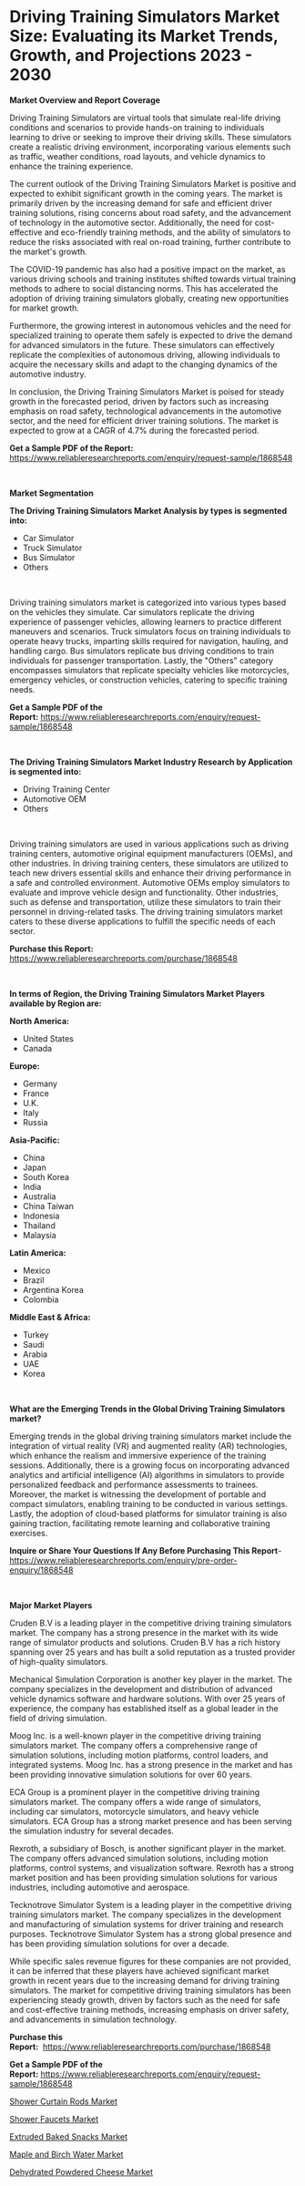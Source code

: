 <p><h1>Driving Training Simulators Market Size: Evaluating its Market Trends, Growth, and Projections 2023 - 2030</h1></p><p><strong>Market Overview and Report Coverage</strong></p>
<p><p>Driving Training Simulators are virtual tools that simulate real-life driving conditions and scenarios to provide hands-on training to individuals learning to drive or seeking to improve their driving skills. These simulators create a realistic driving environment, incorporating various elements such as traffic, weather conditions, road layouts, and vehicle dynamics to enhance the training experience.</p><p>The current outlook of the Driving Training Simulators Market is positive and expected to exhibit significant growth in the coming years. The market is primarily driven by the increasing demand for safe and efficient driver training solutions, rising concerns about road safety, and the advancement of technology in the automotive sector. Additionally, the need for cost-effective and eco-friendly training methods, and the ability of simulators to reduce the risks associated with real on-road training, further contribute to the market's growth.</p><p>The COVID-19 pandemic has also had a positive impact on the market, as various driving schools and training institutes shifted towards virtual training methods to adhere to social distancing norms. This has accelerated the adoption of driving training simulators globally, creating new opportunities for market growth.</p><p>Furthermore, the growing interest in autonomous vehicles and the need for specialized training to operate them safely is expected to drive the demand for advanced simulators in the future. These simulators can effectively replicate the complexities of autonomous driving, allowing individuals to acquire the necessary skills and adapt to the changing dynamics of the automotive industry.</p><p>In conclusion, the Driving Training Simulators Market is poised for steady growth in the forecasted period, driven by factors such as increasing emphasis on road safety, technological advancements in the automotive sector, and the need for efficient driver training solutions. The market is expected to grow at a CAGR of 4.7% during the forecasted period.</p></p>
<p><strong>Get a Sample PDF of the Report:</strong> <a href="https://www.reliableresearchreports.com/enquiry/request-sample/1868548">https://www.reliableresearchreports.com/enquiry/request-sample/1868548</a></p>
<p>&nbsp;</p>
<p><strong>Market Segmentation</strong></p>
<p><strong>The Driving Training Simulators Market Analysis by types is segmented into:</strong></p>
<p><ul><li>Car Simulator</li><li>Truck Simulator</li><li>Bus Simulator</li><li>Others</li></ul></p>
<p>&nbsp;</p>
<p><p>Driving training simulators market is categorized into various types based on the vehicles they simulate. Car simulators replicate the driving experience of passenger vehicles, allowing learners to practice different maneuvers and scenarios. Truck simulators focus on training individuals to operate heavy trucks, imparting skills required for navigation, hauling, and handling cargo. Bus simulators replicate bus driving conditions to train individuals for passenger transportation. Lastly, the "Others" category encompasses simulators that replicate specialty vehicles like motorcycles, emergency vehicles, or construction vehicles, catering to specific training needs.</p></p>
<p><strong>Get a Sample PDF of the Report:</strong>&nbsp;<a href="https://www.reliableresearchreports.com/enquiry/request-sample/1868548">https://www.reliableresearchreports.com/enquiry/request-sample/1868548</a></p>
<p>&nbsp;</p>
<p><strong>The Driving Training Simulators Market Industry Research by Application is segmented into:</strong></p>
<p><ul><li>Driving Training Center</li><li>Automotive OEM</li><li>Others</li></ul></p>
<p>&nbsp;</p>
<p><p>Driving training simulators are used in various applications such as driving training centers, automotive original equipment manufacturers (OEMs), and other industries. In driving training centers, these simulators are utilized to teach new drivers essential skills and enhance their driving performance in a safe and controlled environment. Automotive OEMs employ simulators to evaluate and improve vehicle design and functionality. Other industries, such as defense and transportation, utilize these simulators to train their personnel in driving-related tasks. The driving training simulators market caters to these diverse applications to fulfill the specific needs of each sector.</p></p>
<p><strong>Purchase this Report:</strong>&nbsp; <a href="https://www.reliableresearchreports.com/purchase/1868548">https://www.reliableresearchreports.com/purchase/1868548</a></p>
<p>&nbsp;</p>
<p><strong>In terms of Region, the Driving Training Simulators Market Players available by Region are:</strong></p>
<p>
    <p> <strong> North America: </strong>
        <ul>
            <li>United States</li>
            <li>Canada</li>
        </ul>
        </p> 
    <p> <strong> Europe: </strong>
        <ul>
            <li>Germany</li>
            <li>France</li>
            <li>U.K.</li>
            <li>Italy</li>
            <li>Russia</li>
        </ul>
        </p> 
    <p> <strong> Asia-Pacific: </strong>
        <ul>
            <li>China</li>
            <li>Japan</li>
            <li>South Korea</li>
            <li>India</li>
            <li>Australia</li>
            <li>China Taiwan</li>
            <li>Indonesia</li>
            <li>Thailand</li>
            <li>Malaysia</li>
        </ul>
        </p> 
    <p> <strong> Latin America: </strong>
        <ul>
            <li>Mexico</li>
            <li>Brazil</li>
            <li>Argentina Korea</li>
            <li>Colombia</li>
        </ul>
        </p> 
    <p> <strong> Middle East & Africa: </strong>
        <ul>
            <li>Turkey</li>
            <li>Saudi</li>
            <li>Arabia</li>
            <li>UAE</li>
            <li>Korea</li>
        </ul>
    </p>
    </p>
<p>&nbsp;</p>
<p><strong>What are the Emerging Trends in the Global Driving Training Simulators market?</strong></p>
<p><p>Emerging trends in the global driving training simulators market include the integration of virtual reality (VR) and augmented reality (AR) technologies, which enhance the realism and immersive experience of the training sessions. Additionally, there is a growing focus on incorporating advanced analytics and artificial intelligence (AI) algorithms in simulators to provide personalized feedback and performance assessments to trainees. Moreover, the market is witnessing the development of portable and compact simulators, enabling training to be conducted in various settings. Lastly, the adoption of cloud-based platforms for simulator training is also gaining traction, facilitating remote learning and collaborative training exercises.</p></p>
<p><strong>Inquire or Share Your Questions If Any Before Purchasing This Report</strong>- <a href="https://www.reliableresearchreports.com/enquiry/pre-order-enquiry/1868548">https://www.reliableresearchreports.com/enquiry/pre-order-enquiry/1868548</a></p>
<p>&nbsp;</p>
<p><strong>Major Market Players</strong></p>
<p><p>Cruden B.V is a leading player in the competitive driving training simulators market. The company has a strong presence in the market with its wide range of simulator products and solutions. Cruden B.V has a rich history spanning over 25 years and has built a solid reputation as a trusted provider of high-quality simulators.</p><p>Mechanical Simulation Corporation is another key player in the market. The company specializes in the development and distribution of advanced vehicle dynamics software and hardware solutions. With over 25 years of experience, the company has established itself as a global leader in the field of driving simulation.</p><p>Moog Inc. is a well-known player in the competitive driving training simulators market. The company offers a comprehensive range of simulation solutions, including motion platforms, control loaders, and integrated systems. Moog Inc. has a strong presence in the market and has been providing innovative simulation solutions for over 60 years.</p><p>ECA Group is a prominent player in the competitive driving training simulators market. The company offers a wide range of simulators, including car simulators, motorcycle simulators, and heavy vehicle simulators. ECA Group has a strong market presence and has been serving the simulation industry for several decades.</p><p>Rexroth, a subsidiary of Bosch, is another significant player in the market. The company offers advanced simulation solutions, including motion platforms, control systems, and visualization software. Rexroth has a strong market position and has been providing simulation solutions for various industries, including automotive and aerospace.</p><p>Tecknotrove Simulator System is a leading player in the competitive driving training simulators market. The company specializes in the development and manufacturing of simulation systems for driver training and research purposes. Tecknotrove Simulator System has a strong global presence and has been providing simulation solutions for over a decade.</p><p>While specific sales revenue figures for these companies are not provided, it can be inferred that these players have achieved significant market growth in recent years due to the increasing demand for driving training simulators. The market for competitive driving training simulators has been experiencing steady growth, driven by factors such as the need for safe and cost-effective training methods, increasing emphasis on driver safety, and advancements in simulation technology.</p></p>
<p><strong>Purchase this Report:</strong>&nbsp;&nbsp;<a href="https://www.reliableresearchreports.com/purchase/1868548">https://www.reliableresearchreports.com/purchase/1868548</a></p>
<p></p>
<p><strong>Get a Sample PDF of the Report:</strong>&nbsp;<a href="https://www.reliableresearchreports.com/enquiry/request-sample/1868548">https://www.reliableresearchreports.com/enquiry/request-sample/1868548</a></p>
<p><p><a href="https://medium.com/@terrellconn/shower-curtain-rods-market-share-evolution-and-market-growth-trends-2023-2030-ece9ebc1b492">Shower Curtain Rods Market</a></p><p><a href="https://medium.com/@jazminjones30/shower-faucets-market-the-key-to-successful-business-strategy-forecast-till-2030-3b2b9b80fd0c">Shower Faucets Market</a></p><p><a href="https://www.linkedin.com/pulse/extruded-baked-snacks-market-challenges-opportunities-growth-y1ale/">Extruded Baked Snacks Market</a></p><p><a href="https://www.linkedin.com/pulse/maple-birch-water-market-size-share-amp-trends-analysis-report-in8te/">Maple and Birch Water Market</a></p><p><a href="https://www.linkedin.com/pulse/decoding-dehydrated-powdered-cheese-market-deep-dive-latest-2sfje/">Dehydrated Powdered Cheese Market</a></p></p>